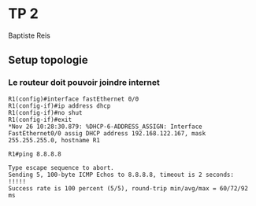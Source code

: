 # TP 2
Baptiste Reis

## Setup topologie

### Le routeur doit pouvoir joindre internet

```
R1(config)#interface fastEthernet 0/0
R1(config-if)#ip address dhcp
R1(config-if)#no shut
R1(config-if)#exit
*Nov 26 10:28:30.879: %DHCP-6-ADDRESS_ASSIGN: Interface FastEthernet0/0 assig DHCP address 192.168.122.167, mask 255.255.255.0, hostname R1
```
```
R1#ping 8.8.8.8

Type escape sequence to abort.
Sending 5, 100-byte ICMP Echos to 8.8.8.8, timeout is 2 seconds:
!!!!!
Success rate is 100 percent (5/5), round-trip min/avg/max = 60/72/92 ms
```
